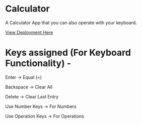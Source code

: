 # Calculator
A Calculator App that you can also operate with your keyboard. 

[View Deployment Here](https://lovekeshpal.github.io/calculator/)

# Keys assigned (For Keyboard Functionality) - 
 
 Enter -> Equal (=)
 
 Backspace -> Clear All 
 
 Delete -> Clear Last Entry
 
 Use Number Keys -> For Numbers
 
 Use Operation Keys -> For Operations 
 
 
 

